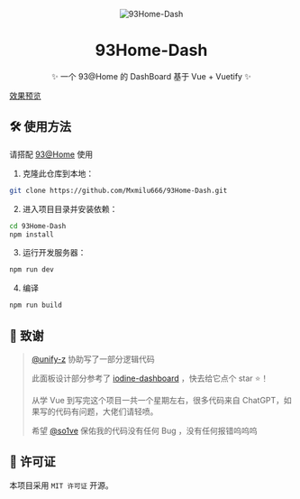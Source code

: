 <div align="center">

![93Home-Dash](https://socialify.git.ci/Mxmilu666/93Home-Dash/image?description=1&font=Inter&forks=1&issues=1&language=1&name=1&owner=1&pattern=Plus&pulls=1&stargazers=1&theme=Auto)

# 93Home-Dash 
✨ 一个 93@Home 的 DashBoard 基于 Vue + Vuetify ✨
</div>

[效果预览](https://saltwood.top:9393/dashboard/)

## 🛠️ 使用方法

请搭配 [93@Home](https://github.com/SaltWood-Studio/Open93AtHome-V3) 使用

1. 克隆此仓库到本地：

```bash
git clone https://github.com/Mxmilu666/93Home-Dash.git
```

2. 进入项目目录并安装依赖：
```bash
cd 93Home-Dash
npm install
```

3. 运行开发服务器：
```bash
npm run dev
```

4. 编译
```bash
npm run build
```

## 🌟 致谢

>[@unify-z](https://github.com/unify-z) 协助写了一部分逻辑代码
>
>此面板设计部分参考了 [iodine-dashboard](https://github.com/ZeroNexis/iodine-dashboard) ，快去给它点个 star ⭐！
>
>从学 Vue 到写完这个项目一共一个星期左右，很多代码来自 ChatGPT，如果写的代码有问题，大佬们请轻喷。
>
> 希望 [@so1ve](https://github.com/so1ve) 保佑我的代码没有任何 Bug ，没有任何报错呜呜呜

## 📄 许可证
本项目采用 ``MIT 许可证`` 开源。